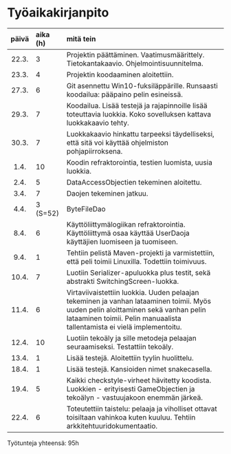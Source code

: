 ﻿# Työaikakirjanpito
    
| päivä | aika (h) | mitä tein |
| :----:|:---------| :-------- |
| 22.3. | 3        | Projektin päättäminen. Vaatimusmäärittely. Tietokantakaavio. Ohjelmointisuunnitelma. |
| 23.3. | 4        | Projektin koodaaminen aloitettiin. |
| 27.3. | 6        | Git asennettu Win10-fuksiläppärille. Runsaasti koodailua: pääpaino pelin esineissä. |
| 29.3. | 7        | Koodailua. Lisää testejä ja rajapinnoille lisää toteuttavia luokkia. Koko sovelluksen kattava luokkakaavio tehty. |
| 30.3. | 7        | Luokkakaavio hinkattu tarpeeksi täydelliseksi, että sitä voi käyttää ohjelmiston pohjapiirroksena. |
| 1.4.  | 10       | Koodin refraktorointia, testien luomista, uusia luokkia. |
| 2.4.  | 5        | DataAccessObjectien tekeminen aloitettu. |
| 3.4.  | 7        | Daojen tekeminen jatkuu. |
| 4.4.  | 3 (S=52) | ByteFileDao |
| 8.4.  | 6        | Käyttöliittymälogiikan refraktorointia. Käyttöliittymä osaa käyttää UserDaoja käyttäjien luomiseen ja tuomiseen. |
| 9.4.  | 1        | Tehtiin pelistä Maven-projekti ja varmistettiin, että peli toimii Linuxilla. Todettiin toimivuus. |
| 10.4. | 7        | Luotiin Serializer-apuluokka plus testit, sekä abstrakti SwitchingScreen-luokka.
| 11.4. | 6        | Virtaviivaistettiin luokkia. Uuden pelaajan tekeminen ja vanhan lataaminen toimii. Myös uuden pelin aloittaminen sekä vanhan pelin lataaminen toimii. Pelin manuaalista tallentamista ei vielä implementoitu. |
| 12.4. | 10       | Luotiin tekoäly ja sille metodeja pelaajan seuraamiseksi. Testattiin tekoäly. |
| 13.4. | 1        | Lisää testejä. Aloitettiin tyylin huolittelu. |
| 18.4. | 1        | Lisää testejä. Kansioiden nimet snakecasella. |
| 19.4. | 5        | Kaikki checkstyle-virheet hävitetty koodista. Luokkien - erityisesti GameObjectien ja tekoälyn - vastuujakoon enemmän järkeä. |
| 22.4. | 6        | Toteutettiin taistelu: pelaaja ja viholliset ottavat toisiltaan vahinkoa kuten kuuluu. Tehtiin arkkitehtuuridokumentaatio. |


Työtunteja yhteensä: 95h
